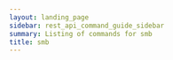 ```yaml
---
layout: landing_page
sidebar: rest_api_command_guide_sidebar
summary: Listing of commands for smb
title: smb
---
```

